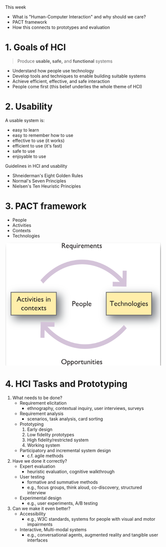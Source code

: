 This week
- What is "Human-Computer Interaction" and why should we care?
- PACT framework
- How this connects to prototypes and evaluation

# 1. Goals of HCI
> Produce **usable, safe,** and **functional** systems

- Understand how people use technology
- Develop tools and techniques to enable building suitable systems
- Achieve efficient, effective, and safe interaction
- People come first (this belief underlies the whole theme of HCI)

# 2. Usability
A usable system is:
- easy to learn
- easy to remember how to use
- effective to use (it works)
- efficient to use (it's fast)
- safe to use
- enjoyable to use

Guidelines in HCI and usability
- Shneiderman's Eight Golden Rules
- Normal's Seven Principles
- Nielsen's Ten Heuristic Principles

# 3. PACT framework
- People
- Activities
- Contexts
- Technologies

![img.png](images/img.png)

# 4. HCI Tasks and Prototyping
1. What needs to be done?
   - Requirement elicitation
     - ethnography, contextual inquiry, user interviews, surveys
   - Requirement analysis
     - scenarios, task analysis, card sorting
   - Prototyping
     1. Early design
     2. Low fidelity prototypes
     3. High fidelity/restricted system
     4. Working system
   - Participatory and incremental system design
     - c.f. agile methods
2. Have we done it correctly?
   - Expert evaluation
     - heuristic evaluation, cognitive walkthrough
   - User testing
     - formative and summative methods
     - e.g., focus groups, think aloud, co-discovery, structured interview
   - Experimental design
     - e.g., user experiments, A/B testing
3. Can we make it even better?
   - Accessibility
     - e.g., W3C standards, systems for people with visual and motor impairments
   - Interactive, Multi-modal systems
     - e.g., conversational agents, augmented reality and tangible user interfaces